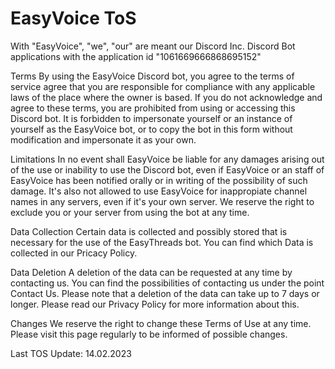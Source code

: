 # EasyVoice ToS

With "EasyVoice", "we", "our" are meant our Discord Inc. Discord Bot applications with the application id "1061669666868695152"

Terms
By using the EasyVoice Discord bot, you agree to the terms of service
agree that you are responsible for compliance
with any applicable laws of the place where the owner is based.
If you do not acknowledge and agree to these terms,
you are prohibited from using or accessing this Discord bot.
It is forbidden to impersonate yourself or an instance of yourself as the EasyVoice bot,
or to copy the bot in this form without modification and impersonate it as your own.

Limitations
In no event shall EasyVoice be liable for any damages arising out of the use
or inability to use the Discord bot, even if EasyVoice or an staff of EasyVoice has been notified orally
or in writing of the possibility of such damage.
It's also not allowed to use EasyVoice for inappropiate channel names in any servers, even if it's your own
server. We reserve the right to exclude you or your server from using the bot at any time.

Data Collection
Certain data is collected and possibly stored that is necessary for the use of the EasyThreads bot.
You can find which Data is collected in our Pricacy Policy.

Data Deletion
A deletion of the data can be requested at any time by contacting us.
You can find the possibilities of contacting us under the point Contact Us.
Please note that a deletion of the data can take up to 7 days or longer.
Please read our Privacy Policy for more information about this.

Changes
We reserve the right to change these Terms of Use at any time.
Please visit this page regularly to be informed of possible changes.

Last TOS Update: 14.02.2023
